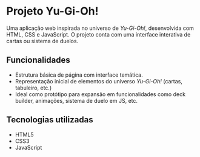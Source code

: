 #  Projeto Yu-Gi-Oh!

Uma aplicação web inspirada no universo de *Yu-Gi-Oh!*, desenvolvida com HTML, CSS e JavaScript. O projeto conta com uma interface interativa de cartas ou sistema de duelos.



##  Funcionalidades

- Estrutura básica de página com interface temática.
- Representação inicial de elementos do universo *Yu-Gi-Oh!* (cartas, tabuleiro, etc.)
- Ideal como protótipo para expansão em funcionalidades como deck builder, animações, sistema de duelo em JS, etc.



##  Tecnologias utilizadas

- HTML5
- CSS3
- JavaScript
